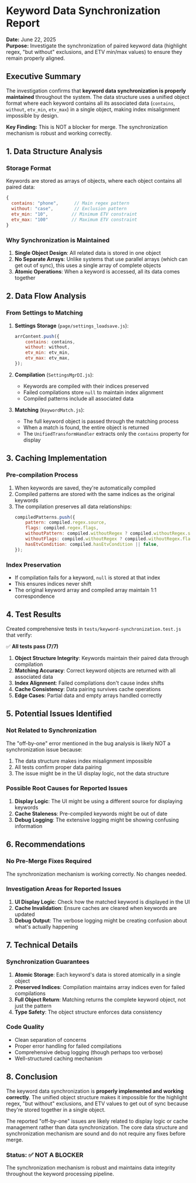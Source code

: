 # Keyword Data Synchronization Report

**Date:** June 22, 2025  
**Purpose:** Investigate the synchronization of paired keyword data (highlight regex, "but without" exclusions, and ETV min/max values) to ensure they remain properly aligned.

## Executive Summary

The investigation confirms that **keyword data synchronization is properly maintained** throughout the system. The data structure uses a unified object format where each keyword contains all its associated data (`contains`, `without`, `etv_min`, `etv_max`) in a single object, making index misalignment impossible by design.

**Key Finding:** This is NOT a blocker for merge. The synchronization mechanism is robust and working correctly.

## 1. Data Structure Analysis

### Storage Format

Keywords are stored as arrays of objects, where each object contains all paired data:

```javascript
{
  contains: "phone",      // Main regex pattern
  without: "case",        // Exclusion pattern
  etv_min: "10",         // Minimum ETV constraint
  etv_max: "100"         // Maximum ETV constraint
}
```

### Why Synchronization is Maintained

1. **Single Object Design**: All related data is stored in one object
2. **No Separate Arrays**: Unlike systems that use parallel arrays (which can get out of sync), this uses a single array of complete objects
3. **Atomic Operations**: When a keyword is accessed, all its data comes together

## 2. Data Flow Analysis

### From Settings to Matching

1. **Settings Storage** (`page/settings_loadsave.js`):

    ```javascript
    arrContent.push({
    	contains: contains,
    	without: without,
    	etv_min: etv_min,
    	etv_max: etv_max,
    });
    ```

2. **Compilation** (`SettingsMgrDI.js`):

    - Keywords are compiled with their indices preserved
    - Failed compilations store `null` to maintain index alignment
    - Compiled patterns include all associated data

3. **Matching** (`KeywordMatch.js`):
    - The full keyword object is passed through the matching process
    - When a match is found, the entire object is returned
    - The `UnifiedTransformHandler` extracts only the `contains` property for display

## 3. Caching Implementation

### Pre-compilation Process

1. When keywords are saved, they're automatically compiled
2. Compiled patterns are stored with the same indices as the original keywords
3. The compilation preserves all data relationships:
    ```javascript
    compiledPatterns.push({
    	pattern: compiled.regex.source,
    	flags: compiled.regex.flags,
    	withoutPattern: compiled.withoutRegex ? compiled.withoutRegex.source : null,
    	withoutFlags: compiled.withoutRegex ? compiled.withoutRegex.flags : null,
    	hasEtvCondition: compiled.hasEtvCondition || false,
    });
    ```

### Index Preservation

- If compilation fails for a keyword, `null` is stored at that index
- This ensures indices never shift
- The original keyword array and compiled array maintain 1:1 correspondence

## 4. Test Results

Created comprehensive tests in `tests/keyword-synchronization.test.js` that verify:

✅ **All tests pass (7/7)**

1. **Object Structure Integrity**: Keywords maintain their paired data through compilation
2. **Matching Accuracy**: Correct keyword objects are returned with all associated data
3. **Index Alignment**: Failed compilations don't cause index shifts
4. **Cache Consistency**: Data pairing survives cache operations
5. **Edge Cases**: Partial data and empty arrays handled correctly

## 5. Potential Issues Identified

### Not Related to Synchronization

The "off-by-one" error mentioned in the bug analysis is likely NOT a synchronization issue because:

1. The data structure makes index misalignment impossible
2. All tests confirm proper data pairing
3. The issue might be in the UI display logic, not the data structure

### Possible Root Causes for Reported Issues

1. **Display Logic**: The UI might be using a different source for displaying keywords
2. **Cache Staleness**: Pre-compiled keywords might be out of date
3. **Debug Logging**: The extensive logging might be showing confusing information

## 6. Recommendations

### No Pre-Merge Fixes Required

The synchronization mechanism is working correctly. No changes needed.

### Investigation Areas for Reported Issues

1. **UI Display Logic**: Check how the matched keyword is displayed in the UI
2. **Cache Invalidation**: Ensure caches are cleared when keywords are updated
3. **Debug Output**: The verbose logging might be creating confusion about what's actually happening

## 7. Technical Details

### Synchronization Guarantees

1. **Atomic Storage**: Each keyword's data is stored atomically in a single object
2. **Preserved Indices**: Compilation maintains array indices even for failed compilations
3. **Full Object Return**: Matching returns the complete keyword object, not just the pattern
4. **Type Safety**: The object structure enforces data consistency

### Code Quality

- Clean separation of concerns
- Proper error handling for failed compilations
- Comprehensive debug logging (though perhaps too verbose)
- Well-structured caching mechanism

## 8. Conclusion

The keyword data synchronization is **properly implemented and working correctly**. The unified object structure makes it impossible for the highlight regex, "but without" exclusions, and ETV values to get out of sync because they're stored together in a single object.

The reported "off-by-one" issues are likely related to display logic or cache management rather than data synchronization. The core data structure and synchronization mechanism are sound and do not require any fixes before merge.

### Status: ✅ NOT A BLOCKER

The synchronization mechanism is robust and maintains data integrity throughout the keyword processing pipeline.
